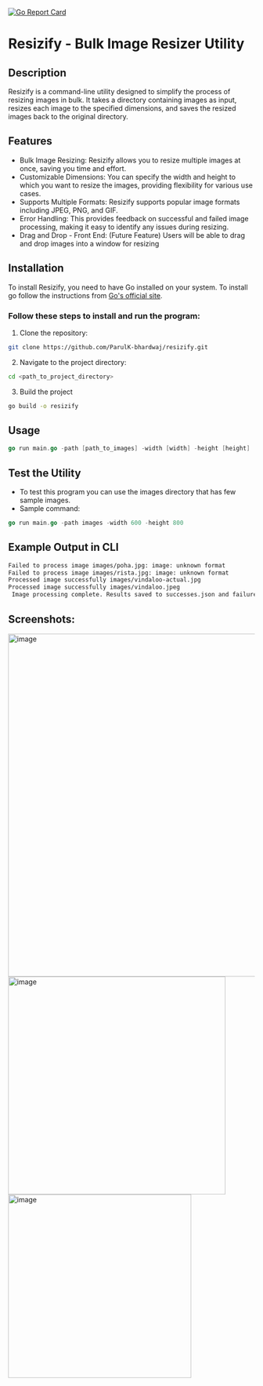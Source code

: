 [![Go Report Card](https://goreportcard.com/badge/github.com/ParulK-bhardwaj/resizify)](https://goreportcard.com/report/github.com/ParulK-bhardwaj/resizify)

# Resizify - Bulk Image Resizer Utility

## Description
Resizify is a command-line utility designed to simplify the process of resizing images in bulk. It takes a directory containing images as input, resizes each image to the specified dimensions, and saves the resized images back to the original directory.

## Features
- Bulk Image Resizing: Resizify allows you to resize multiple images at once, saving you time and effort.
- Customizable Dimensions: You can specify the width and height to which you want to resize the images, providing flexibility for various use cases.
- Supports Multiple Formats: Resizify supports popular image formats including JPEG, PNG, and GIF.
- Error Handling: This provides feedback on successful and failed image processing, making it easy to identify any issues during resizing.
- Drag and Drop - Front End: (Future Feature) Users will be able to drag and drop images into a window for resizing

## Installation
To install Resizify, you need to have Go installed on your system. To install go follow the instructions from [Go's official site](https://go.dev/doc/install).

### Follow these steps to install and run the program:

1. Clone the repository:

```bash
git clone https://github.com/ParulK-bhardwaj/resizify.git 
```

2. Navigate to the project directory:
```bash
cd <path_to_project_directory>
```

3. Build the project
```bash
go build -o resizify
```

## Usage

```go
go run main.go -path [path_to_images] -width [width] -height [height]
```

## Test the Utility
- To test this program you can use the images directory that has few sample images.
- Sample command: 
```go
go run main.go -path images -width 600 -height 800
```

## Example Output in CLI

```bash
Failed to process image images/poha.jpg: image: unknown format
Failed to process image images/rista.jpg: image: unknown format
Processed image successfully images/vindaloo-actual.jpg
Processed image successfully images/vindaloo.jpeg
 Image processing complete. Results saved to successes.json and failures.json.
```

## Screenshots:

<img width="699" alt="image" src="https://github.com/ParulK-bhardwaj/resizify/assets/111934039/a4882d77-8f45-42e2-a47f-91453f3d5116">

<img width="444" alt="image" src="https://github.com/ParulK-bhardwaj/resizify/assets/111934039/dc805045-2f81-4822-977a-193e5299214c">

<img width="374" alt="image" src="https://github.com/ParulK-bhardwaj/resizify/assets/111934039/e94c35ee-4543-4ece-9f1b-140914d036d1">
